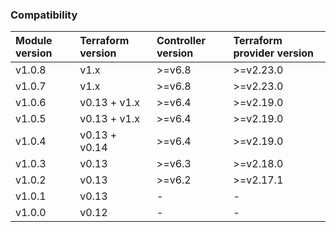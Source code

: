 ### Compatibility
Module version | Terraform version | Controller version | Terraform provider version
:--- | :--- | :--- | :---
v1.0.8 | v1.x | >=v6.8 | >=v2.23.0
v1.0.7 | v1.x | >=v6.8 | >=v2.23.0
v1.0.6 | v0.13 + v1.x | >=v6.4 | >=v2.19.0
v1.0.5 | v0.13 + v1.x | >=v6.4 | >=v2.19.0
v1.0.4 | v0.13 + v0.14 | >=v6.4 | >=v2.19.0
v1.0.3 | v0.13 | >=v6.3 | >=v2.18.0
v1.0.2 | v0.13 | >=v6.2 | >=v2.17.1
v1.0.1 | v0.13 | - | -
v1.0.0 | v0.12 | - | -